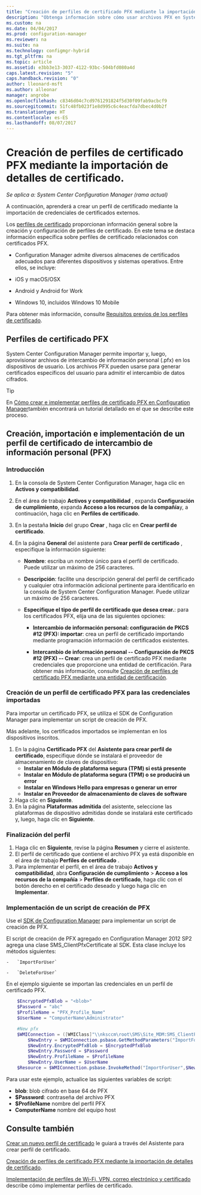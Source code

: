 ```yaml
---
title: "Creación de perfiles de certificado PFX mediante la importación de detalles de certificado | Microsoft Docs"
description: "Obtenga información sobre cómo usar archivos PFX en System Center Configuration Manager para generar certificados específicos del usuario que admiten el intercambio de datos cifrados."
ms.custom: na
ms.date: 04/04/2017
ms.prod: configuration-manager
ms.reviewer: na
ms.suite: na
ms.technology: configmgr-hybrid
ms.tgt_pltfrm: na
ms.topic: article
ms.assetid: e3bb3e13-3037-4122-93bc-504bfd080a4d
caps.latest.revision: "5"
caps.handback.revision: "0"
author: lleonard-msft
ms.author: alleonar
manager: angrobe
ms.openlocfilehash: c8346d04c7cd9761291824f5d30f09fab9acbcf9
ms.sourcegitcommit: 51fc48fb023f1e8d995c6c4eacfda7dbec4d0b2f
ms.translationtype: HT
ms.contentlocale: es-ES
ms.lasthandoff: 08/07/2017
---
```

# <a name="how-to-create-pfx-certificate-profiles-by-importing-certificate-details"></a>Creación de perfiles de certificado PFX mediante la importación de detalles de certificado.

*Se aplica a: System Center Configuration Manager (rama actual)*


A continuación, aprenderá a crear un perfil de certificado mediante la importación de credenciales de certificados externos.  

Los [perfiles de certificado](../../protect/deploy-use/introduction-to-certificate-profiles.md) proporcionan información general sobre la creación y configuración de perfiles de certificado. En este tema se destaca información específica sobre perfiles de certificado relacionados con certificados PFX.

-  Configuration Manager admite diversos almacenes de certificados adecuados para diferentes dispositivos y sistemas operativos.  Entre ellos, se incluye:

 -   iOS y macOS/OSX
 -   Android y Android for Work
 -   Windows 10, incluidos Windows 10 Mobile

Para obtener más información, consulte [Requisitos previos de los perfiles de certificado](../../protect/plan-design/prerequisites-for-certificate-profiles.md).

## <a name="pfx-certificate-profiles"></a>Perfiles de certificado PFX
System Center Configuration Manager permite importar y, luego, aprovisionar archivos de intercambio de información personal (.pfx) en los dispositivos de usuario. Los archivos PFX pueden usarse para generar certificados específicos del usuario para admitir el intercambio de datos cifrados.

> [!TIP]  
>  En [Cómo crear e implementar perfiles de certificado PFX en Configuration Manager](http://blogs.technet.com/b/karanrustagi/archive/2015/09/01/how-to-create-and-deploy-pfx-certificate-profiles-in-configuration-manager.aspx)también encontrará un tutorial detallado en el que se describe este proceso.  

## <a name="create-import-and-deploy-a-personal-information-exchange-pfx-certificate-profile"></a>Creación, importación e implementación de un perfil de certificado de intercambio de información personal (PFX)  

### <a name="get-started"></a>Introducción

1.  En la consola de System Center Configuration Manager, haga clic en **Activos y compatibilidad**.  
2.  En el área de trabajo **Activos y compatibilidad** , expanda **Configuración de cumplimiento**, expanda **Acceso a los recursos de la compañía**y, a continuación, haga clic en **Perfiles de certificado**.  

3.  En la pestaña **Inicio** del grupo **Crear** , haga clic en **Crear perfil de certificado**.

4.  En la página **General** del asistente para **Crear perfil de certificado** , especifique la información siguiente:  

    -   **Nombre**: escriba un nombre único para el perfil de certificado. Puede utilizar un máximo de 256 caracteres.  

    -   **Descripción**: facilite una descripción general del perfil de certificado y cualquier otra información adicional pertinente para identificarlo en la consola de System Center Configuration Manager. Puede utilizar un máximo de 256 caracteres.  

    -   **Especifique el tipo de perfil de certificado que desea crear.**: para los certificados PFX, elija una de las siguientes opciones:  

        -   **Intercambio de información personal: configuración de PKCS #12 (PFX): importar**: crea un perfil de certificado importando mediante programación información de certificados existentes.  

        -   **Intercambio de información personal -- Configuración de PKCS #12 (PFX) -- Crear**: crea un perfil de certificado PFX mediante credenciales que proporcione una entidad de certificación.  Para obtener más información, consulte [Creación de perfiles de certificado PFX mediante una entidad de certificación](../../mdm/deploy-use/create-pfx-certificate-profiles.md).


### <a name="create-a-pfx-certificate-profile-for-the-imported-credentials"></a>Creación de un perfil de certificado PFX para las credenciales importadas

Para importar un certificado PFX, se utiliza el SDK de Configuration Manager para implementar un script de creación de PFX. 

Más adelante, los certificados importados se implementan en los dispositivos inscritos.

1. En la página **Certificado PFX** del **Asistente para crear perfil de certificado**, especifique dónde se instalará el proveedor de almacenamiento de claves de dispositivo:
    -   **Instalar en Módulo de plataforma segura (TPM) si está presente**  
    -   **Instalar en Módulo de plataforma segura (TPM) o se producirá un error** 
    -   **Instalar en Windows Hello para empresas o generar un error** 
    -   **Instalar en Proveedor de almacenamiento de claves de software** 
2. Haga clic en **Siguiente**. 
3. En la página **Plataformas admitida** del asistente, seleccione las plataformas de dispositivo admitidas donde se instalará este certificado y, luego, haga clic en **Siguiente**.

### <a name="finish-the-profile"></a>Finalización del perfil

1.  Haga clic en **Siguiente**, revise la página **Resumen** y cierre el asistente.  
2.  El perfil de certificado que contiene el archivo PFX ya está disponible en el área de trabajo **Perfiles de certificado** . 
3.  Para implementar el perfil, en el área de trabajo **Activos y compatibilidad**, abra **Configuración de cumplimiento** > **Acceso a los recursos de la compañía** > **Perfiles de certificado**, haga clic con el botón derecho en el certificado deseado y luego haga clic en **Implementar**. 

### <a name="deploy-a-create-pfx-script"></a>Implementación de un script de creación de PFX

Use el [SDK de Configuration Manager](http://go.microsoft.com/fwlink/?LinkId=613525) para implementar un script de creación de PFX. 

El script de creación de PFX agregado en Configuration Manager 2012 SP2 agrega una clase SMS_ClientPfxCertificate al SDK. Esta clase incluye los métodos siguientes:  

    -   `ImportForUser`  

    -   `DeleteForUser`  

En el ejemplo siguiente se importan las credenciales en un perfil de certificado PFX.

``` powershell
    $EncryptedPfxBlob = "<blob>"  
    $Password = "abc"  
    $ProfileName = "PFX_Profile_Name"  
    $UserName = "ComputerName\Administrator"  

    #New pfx  
    $WMIConnection = ([WMIClass]"\\nksccm\root\SMS\Site_MDM:SMS_ClientPfxCertificate")  
        $NewEntry = $WMIConnection.psbase.GetMethodParameters("ImportForUser")  
        $NewEntry.EncryptedPfxBlob = $EncryptedPfxBlob  
        $NewEntry.Password = $Password  
        $NewEntry.ProfileName = $ProfileName  
        $NewEntry.UserName = $UserName  
    $Resource = $WMIConnection.psbase.InvokeMethod("ImportForUser",$NewEntry,$null)  
```  

Para usar este ejemplo, actualice las siguientes variables de script:  

   -   **blob**\: blob cifrado en base 64 de PFX  
   -   **$Password**: contraseña del archivo PFX  
   -   **$ProfileName** nombre del perfil PFX  
   -   **ComputerName** nombre del equipo host   

## <a name="see-also"></a>Consulte también
[Crear un nuevo perfil de certificado](../../protect/deploy-use/create-certificate-profiles.md) le guiará a través del Asistente para crear perfil de certificado.

[Creación de perfiles de certificado PFX mediante la importación de detalles de certificado](../../mdm/deploy-use/create-pfx-certificate-profiles.md).

[Implementación de perfiles de Wi-Fi, VPN, correo electrónico y certificado](../../protect/deploy-use/deploy-wifi-vpn-email-cert-profiles.md) describe cómo implementar perfiles de certificado.